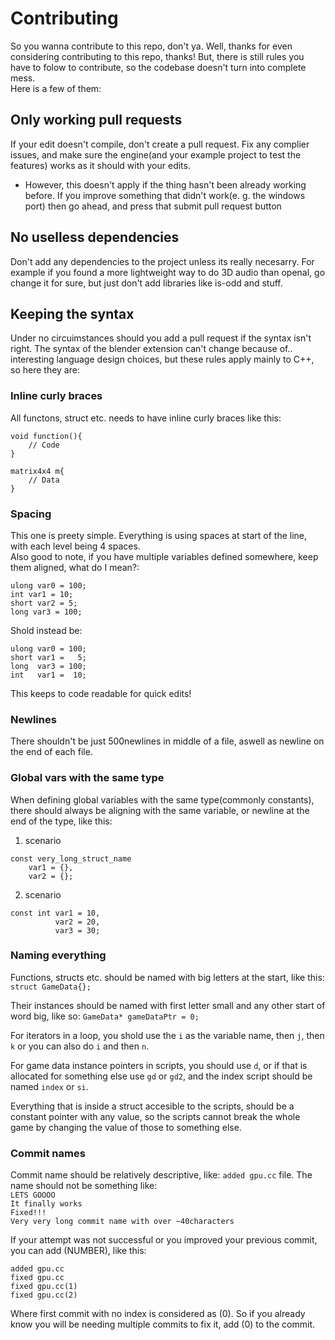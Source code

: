 # Contributing

So you wanna contribute to this repo, don't ya. Well, thanks for even considering contributing to this repo, thanks! But, there is still rules you have to folow to contribute, so the codebase doesn't turn into complete mess.<br>
Here is a few of them:<br>

## Only working pull requests

If your edit doesn't compile, don't create a pull request. Fix any complier issues, and make sure the engine(and your example project to test the features) works as it should with your edits. <br>
- However, this doesn't apply if the thing hasn't been already working before. If you improve something that didn't work(e. g. the windows port) then go ahead, and press that submit pull request button

## No uselless dependencies

Don't add any dependencies to the project unless its really necesarry. For example if you found a more lightweight way to do 3D audio than openal, go change it for sure, but just don't add libraries like is-odd and stuff.

## Keeping the syntax

Under no circuimstances should you add a pull request if the syntax isn't right. The syntax of the blender extension can't change because of.. interesting language design choices, but these rules apply mainly to C++, so here they are:

### Inline curly braces

All functons, struct etc. needs to have inline curly braces like this:
```
void function(){
    // Code
}

matrix4x4 m{
    // Data
}
```
### Spacing

This one is preety simple. Everything is using spaces at start of the line, with each level being 4 spaces. <br>
Also good to note, if you have multiple variables defined somewhere, keep them aligned, what do I mean?:
```
ulong var0 = 100;
int var1 = 10;
short var2 = 5;
long var3 = 100;
```
Shold instead be:

```
ulong var0 = 100;
short var1 =   5;
long  var3 = 100;
int   var1 =  10;
```
This keeps to code readable for quick edits! 

### Newlines

There shouldn't be just 500newlines in middle of a file, aswell as newline on the end of each file.

### Global vars with the same type 

When defining global variables with the same type(commonly constants), there should always be aligning with the same variable, or newline at the end of the type, like this:

1. scenario<br>

```
const very_long_struct_name
    var1 = {},
    var2 = {};
```

2. scenario<br>

```
const int var1 = 10,
          var2 = 20,
          var3 = 30;
```

### Naming everything

Functions, structs etc. should be named with big letters at the start, like this: 
`struct GameData{};` 
<br>

Their instances should be named with first letter small and any other start of word big, like so: 
`GameData* gameDataPtr = 0;`
<br>

For iterators in a loop, you shold use the `i` as the variable name, then `j`, then `k` or you can also do `i` and then `n`. 
<br>

For game data instance pointers in scripts, you should use `d`, or if that is allocated for something else use `gd` or `gd2`, and the index script should be named `index` or `si`. 
<br>

Everything that is inside a struct accesible to the scripts, should be a constant pointer with any value, so the scripts cannot break the whole game by changing the value of those to something else.
<br>

### Commit names

Commit name should be relatively descriptive, like: `added gpu.cc` file. The name should not be something like: <br>
`LETS GOOOO`       <br>
`It finally works` <br>
`Fixed!!!`         <br>
`Very very long commit name with over ~40characters` <br>

If your attempt was not successful or you improved your previous commit, you can add (NUMBER), like this: <br>

`added gpu.cc` <br>
`fixed gpu.cc` <br>
`fixed gpu.cc(1)` <br>
`fixed gpu.cc(2)` <br>

Where first commit with no index is considered as (0). So if you already know you will be needing multiple commits to fix it, add (0) to the commit.
